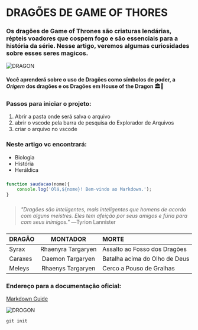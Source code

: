 # DRAGÕES DE GAME OF THORES
### Os dragões de Game of Thrones são criaturas lendárias, répteis voadores que cospem fogo e são essenciais para a história da série. Nesse artigo, veremos algumas curiosidades sobre esses seres magicos.

![DRAGON](https://static.wikia.nocookie.net/gameofthrones/images/e/e0/Dragons_S8_Ep_1.jpg/revision/latest?cb=20190415031732)

#### Você aprenderá sobre o uso de Dragões como símbolos de **poder**, a *Origem* dos dragões e os Dragões em House of the Dragon 🏛️🐉

### Passos para iniciar o projeto:
1. Abrir a pasta onde será salva o arquivo
2. abrir o vscode pela barra de pesquisa do Explorador de Arquivos
3. criar o arquivo no vscode

### Neste artigo vc encontrará:
* Biologia
* História
* Heráldica
###
```javascript
function saudacao(nome){
    console.log('Olá,${nome}! Bem-vindo ao Markdown.');
}
```
###

<!-- 
~~~javascript
function saudacao(nome){
    console.log('Olá,${nome}! Bem-vindo ao Markdown.');
}
~~~
-->

> *"Dragões são inteligentes, mais inteligentes que homens de acordo com alguns meistres. Eles tem afeição por seus amigos e fúria para com seus inimigos."*
―Tyrion Lannister

###

| DRAGÃO | MONTADOR | MORTE  |
|:------ | :------: | :------|
| Syrax | Rhaenyra Targaryen | Assalto ao Fosso dos Dragões |
| Caraxes | Daemon Targaryen | Batalha acima do Olho de Deus
| Meleys | Rhaenys Targaryen | Cerco a Pouso de Gralhas|

### Endereço para a documentação oficial:
[Markdown Guide](https://www.markdownguide.org/)

![DROGON](https://static.wikia.nocookie.net/gameofthrones/images/0/09/GoT-Sn7_FirstLook_18.jpg/revision/latest/scale-to-width-down/1000?cb=20170714161029)

`git init`


[^1]: Projeto ficticio criado apenas para fins didaticos.
